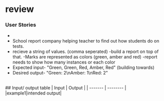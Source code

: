 # review

### User Stories
- 
- School report company helping teacher to find out how students do on tests. 
- recieve a string of values. (comma seperated)
-build a report on top of that. 
-Marks are represented as colors (green, amber and red)
-report needs to show how many instances or each color
- Expected input- "Green, Green, Red, Amber, Red" (building towards)
- Desired output- "Green: 2\nAmber: 1\nRed: 2"
<br>
## Input/ output table
| Input | Output |
| ------- | -------- |
|example1|intended output|
